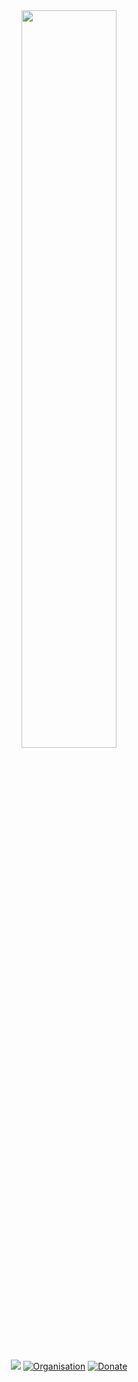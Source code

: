 <div align="center">
        <a href="https://github.com/Leah-UK"><img width="55%" src="https://github-readme-stats.vercel.app/api?username=leah-uk&show_icons=true&theme=react&hide_border=true"/></a>
        
  <p><a href="https://discord.gg/overextended"><img src="https://img.shields.io/discord/813030955598086174?style=for-the-badge&logo=discord&labelColor=7289da&logoColor=white&color=2c2f33&label=Discord"/></a>
          <a href="https://github.com/Bixbi-FiveM"><img alt="Organisation" src="https://avatars.githubusercontent.com/u/105221477?s=35&v=4" /></a>
          <a href="https://ko-fi.com/bixbi">
    <img alt="Donate" src="https://img.shields.io/badge/kofi-2BB3EE?logo=kofi&logoColor=white&style=for-the-badge" /></a>
  </p>
</div>
